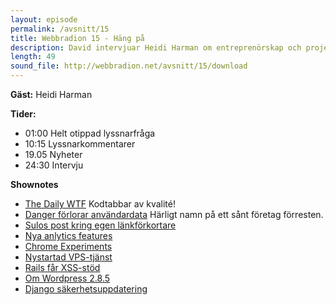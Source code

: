 ```yaml
---
layout: episode
permalink: /avsnitt/15
title: Webbradion 15 - Häng på
description: David intervjuar Heidi Harman om entreprenörskap och projektet Runalong och så pratar vi lite om vårt beroende av webbtjänster och leverantörerna bakom dessa. 
length: 49
sound_file: http://webbradion.net/avsnitt/15/download
---
```


**Gäst:** Heidi Harman

**Tider:**

* 01:00 Helt otippad lyssnarfråga
* 10:15 Lyssnarkommentarer
* 19.05 Nyheter
* 24:30 Intervju

**Shownotes**

* [The Daily WTF](http://thedailywtf.com/) Kodtabbar av kvalité!
* [Danger förlorar användardata](http://dailymobile.se/2009/10/11/microsoftdanger-lose-all-t-mobile-sidekick-data/) Härligt namn på ett sånt företag förresten. 
* [Sulos post kring egen länkförkortare](http://sulo.se/2009/10/21/bygg-din-egen-lankforkortare/)
* [Nya anlytics features](http://analytics.blogspot.com/2009/10/google-analytics-now-more-powerful.html)
* [Chrome Experiments](http://www.chromeexperiments.com/)
* [Nystartad VPS-tjänst](http://blogg.surftown.se/vps/betatestare-av-vps-tjanst/)
* [Rails får XSS-stöd](http://github.com/rails/rails/commit/9415935902f120a9bac0bfce7129725a0db38ed3)
* [Om Wordpress 2.8.5](http://wp-support.se/nyheter/wordpress-2-8-5/)
* [Django säkerhetsuppdatering](http://www.djangoproject.com/weblog/2009/oct/09/security/)
